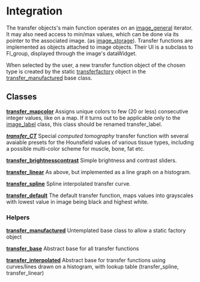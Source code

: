 # Integration #
The transfer objects's main function operates on an [image\_general](image_general.md) iterator. It may also need access to min/max values, which can be done via its pointer to the associated image. (as [image\_storage](image_storage.md)). Transfer functions are implemented as objects attached to image objects. Their UI is a subclass to Fl\_group, displayed through the image's dataWidget.

When selected by the user, a new transfer function object of the chosen type is created by the static [transferfactory](transferfactory.md) object in the [transfer\_manufactured](transfer_manufactured.md) base class.

## Classes ##

**[transfer\_mapcolor](transfer_mapcolor.md)**
Assigns unique colors to few (20 or less) consecutive integer values, like on a map. If it turns out to be applicable only to the [image\_label](image_label.md) class, this class should be renamed transfer\_label.

_**[transfer\_CT](transfer_CT.md)**_
Special _computed tomography_ transfer function with several avaiable presets for the Hounsfield values of various tissue types, including a possible multi-color scheme for muscle, bone, fat etc.

**[transfer\_brightnesscontrast](transfer_brightnesscontrast.md)**
Simple brightness and contrast sliders.

**[transfer\_linear](transfer_linear.md)**
As above, but implemented as a line graph on a histogram.

**[transfer\_spline](transfer_spline.md)**
Spline interpolated transfer curve.

**[transfer\_default](transfer_default.md)**
The default transfer function, maps values into grayscales with lowest value in image being black and highest white.

### Helpers ###
**[transfer\_manufactured](transfer_manufactured.md)**
Untemplated base class to allow a static factory object

**[transfer\_base](transfer_base.md)**
Abstract base for all transfer functions

**[transfer\_interpolated](transfer_interpolated.md)**
Abstract base for transfer functions using curves/lines drawn on a histogram, with lookup table (transfer\_spline, transfer\_linear)